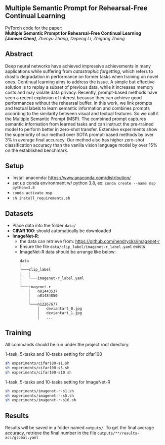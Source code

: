 ##  Multiple Semantic Prompt for Rehearsal-Free Continual Learning
PyTorch code for the paper:\
**Multiple Semantic Prompt for Rehearsal-Free Continual Learning**\
**_[Junwei Chen]_**, *Zhenyu Zhang, Depeng Li, Zhigang Zhang*


## Abstract
Deep neural networks have achieved impressive achievements in many applications while suffering from *catastrophic forgetting*, which refers to drastic degradation in performance on former tasks when training on novel ones. Continual learning aims to address the issue. A simple but effective solution is to replay a subset of previous data, while it increases memory costs and may violate data privacy. Recently, prompt-based methods have seen a recent explosion of interest because they can achieve good performances without the rehearsal buffer. 
In this work, we link prompts and textual labels to learn semantic information and combines prompts according to the similarity between visual and textual features. So we call it the Multiple Semantic Prompt (MSP). The combined prompt captures semantic information from learned tasks and can instruct the pre-trained model to perform better in zero-shot transfer. Extensive experiments show the superiority of our method over SOTA prompt-based methods by over 3\% in average final accuracy. Our method also has higher zero-shot classification accuracy than the vanilla vision language model by over 15\% on the established benchmark.


## Setup
 * Install anaconda: https://www.anaconda.com/distribution/
 * set up conda environment w/ python 3.8, ex: `conda create --name msp python=3.8`
 * `conda activate msp`
 * `sh install_requirements.sh`
 
## Datasets
 * Place data into the folder `data/`
 * **CIFAR 100**: should automatically be downloaded
 * **ImageNet-R**: 
    * the data can retrieve from: https://github.com/hendrycks/imagenet-r
    * Ensure the file `data/clip_label/imagenet-r_label.yaml` exists
    * ImageNet-R data should be arrange like below:
        ```
        data
        |
        └───clip_label 
        |   │   
        |   └───imagenet-r_label.yaml   
        │
        └───imagenet-r
            │   n01443537
            │   n01484850
            │   ...
            └───n12267677
                │   deviantart_0.jpg
                │   deviantart_1.jpg
                │   ...

        ```

## Training
All commands should be run under the project root directory. 

1-task, 5-tasks and 10-tasks setting for cifar100

```bash
sh experiments/cifar100-s1.sh
sh experiments/cifar100-s5.sh
sh experiments/cifar100-s10.sh
```

1-task, 5-tasks and 10-tasks setting for ImageNet-R

```bash
sh experiments/imagenet-r-s1.sh
sh experiments/imagenet-r-s5.sh
sh experiments/imagenet-r-s10.sh
```

## Results
Results will be saved in a folder named `outputs/`. To get the final average accuracy, retrieve the final number in the file `outputs/**/results-acc/global.yaml`
